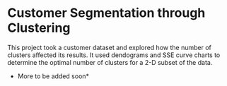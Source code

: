 # Customer Segmentation through Clustering

This project took a customer dataset and explored how the number of clusters affected its results. It used dendograms and SSE curve charts to determine the optimal number of clusters for a 2-D subset of the data.

* More to be added soon*
